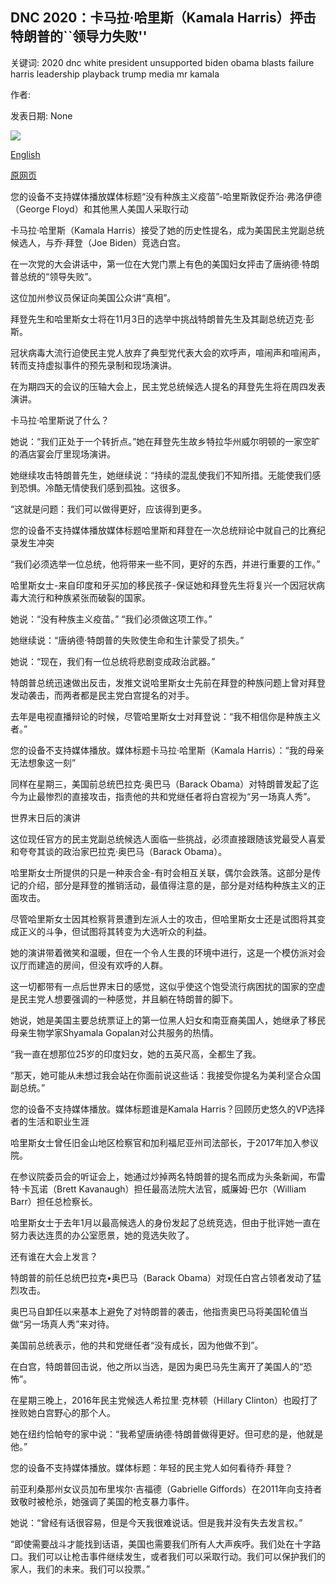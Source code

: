 ## DNC 2020：卡马拉·哈里斯（Kamala Harris）抨击特朗普的``领导力失败''

关键词: 2020 dnc white president unsupported biden obama blasts failure harris leadership playback trump media mr kamala

作者: 

发表日期: None

![](https://ichef.bbci.co.uk/images/ic/1024x576/p08p3wlj.jpg)

[English](DNC%202020%3A%20Kamala%20Harris%20blasts%20Trump%20%27failure%20of%20leadership%27.md)

[原网页](https://www.bbc.com/news/election-us-2020-53844799)

您的设备不支持媒体播放媒体标题“没有种族主义疫苗”-哈里斯敦促乔治·弗洛伊德（George Floyd）和其他黑人美国人采取行动

卡马拉·哈里斯（Kamala Harris）接受了她的历史性提名，成为美国民主党副总统候选人，与乔·拜登（Joe Biden）竞选白宫。

在一次党的大会讲话中，第一位在大党门票上有色的美国妇女抨击了唐纳德·特朗普总统的“领导失败”。

这位加州参议员保证向美国公众讲“真相”。

拜登先生和哈里斯女士将在11月3日的选举中挑战特朗普先生及其副总统迈克·彭斯。

冠状病毒大流行迫使民主党人放弃了典型党代表大会的欢呼声，喧闹声和喧闹声，转而支持虚拟事件的预先录制和现场演讲。

在为期四天的会议的压轴大会上，民主党总统候选人提名的拜登先生将在周四发表演讲。

卡马拉·哈里斯说了什么？

她说：“我们正处于一个转折点。”她在拜登先生故乡特拉华州威尔明顿的一家空旷的酒店宴会厅里现场演讲。

她继续攻击特朗普先生，她继续说：“持续的混乱使我们不知所措。无能使我们感到恐惧。冷酷无情使我们感到孤独。这很多。

“这就是问题：我们可以做得更好，应该得到更多。

您的设备不支持媒体播放媒体标题哈里斯和拜登在一次总统辩论中就自己的比赛纪录发生冲突

“我们必须选举一位总统，他将带来一些不同，更好的东西，并进行重要的工作。”

哈里斯女士-来自印度和牙买加的移民孩子-保证她和拜登先生将复兴一个因冠状病毒大流行和种族紧张而破裂的国家。

她说：“没有种族主义疫苗。” “我们必须做这项工作。”

她继续说：“唐纳德·特朗普的失败使生命和生计蒙受了损失。”

她说：“现在，我们有一位总统将悲剧变成政治武器。”

特朗普总统迅速做出反击，发推文说哈里斯女士先前在拜登的种族问题上曾对拜登发动袭击，而两者都是民主党白宫提名的对手。

去年是电视直播辩论的时候，尽管哈里斯女士对拜登说：“我不相信你是种族主义者。”

您的设备不支持媒体播放。媒体标题卡马拉·哈里斯（Kamala Harris）：“我的母亲无法想象这一刻”

同样在星期三，美国前总统巴拉克·奥巴马（Barack Obama）对特朗普发起了迄今为止最惨烈的直接攻击，指责他的共和党继任者将白宫视为“另一场真人秀”。

世界末日后的演讲

这位现任官方的民主党副总统候选人面临一些挑战，必须直接跟随该党最受人喜爱和夸夸其谈的政治家巴拉克·奥巴马（Barack Obama）。

哈里斯女士所提供的只是一种汞合金-有时会相互关联，偶尔会跌落。这部分是传记的介绍，部分是拜登的推销活动，最值得注意的是，部分是对结构种族主义的正面攻击。

尽管哈里斯女士因其检察背景遭到左派人士的攻击，但哈里斯女士还是试图将其变成正义的斗争，但试图将其转变为大选听众的利益。

她的演讲带着微笑和温暖，但在一个令人生畏的环境中进行，这是一个模仿派对会议厅而建造的房间，但没有欢呼的人群。

这一切都带有一点后世界末日的感觉，这似乎使这个饱受流行病困扰的国家的空虚是民主党人想要强调的一种感觉，并且躺在特朗普的脚下。

她说，她是美国主要总统票证上的第一位黑人妇女和南亚裔美国人，她继承了移民母亲生物学家Shyamala Gopalan对公共服务的热情。

“我一直在想那位25岁的印度妇女，她的五英尺高，全都生了我。

“那天，她可能从未想过我会站在你面前说这些话：我接受你提名为美利坚合众国副总统。”

您的设备不支持媒体播放。媒体标题谁是Kamala Harris？回顾历史悠久的VP选择者的生活和职业生涯

哈里斯女士曾任旧金山地区检察官和加利福尼亚州司法部长，于2017年加入参议院。

在参议院委员会的听证会上，她通过炒掉两名特朗普的提名而成为头条新闻，布雷特·卡瓦诺（Brett Kavanaugh）担任最高法院大法官，威廉姆·巴尔（William Barr）担任总检察长。

哈里斯女士于去年1月以最高候选人的身份发起了总统竞选，但由于批评她一直在努力表达连贯的办公室愿景，她的竞选失败了。

还有谁在大会上发言？

特朗普的前任总统巴拉克•奥巴马（Barack Obama）对现任白宫占领者发动了猛烈攻击。

奥巴马自卸任以来基本上避免了对特朗普的袭击，他指责奥巴马将美国轮值当做“另一场真人秀”来对待。

美国前总统表示，他的共和党继任者“没有成长，因为他做不到”。

在白宫，特朗普回击说，他之所以当选，是因为奥巴马先生离开了美国人的“恐怖”。

在星期三晚上，2016年民主党候选人希拉里·克林顿（Hillary Clinton）也殴打了挫败她白宫野心的那个人。

她在纽约恰帕夸的家中说：“我希望唐纳德·特朗普做得更好。但可悲的是，他就是他。”

您的设备不支持媒体播放。媒体标题：年轻的民主党人如何看待乔·拜登？

前亚利桑那州女议员加布里埃尔·吉福德（Gabrielle Giffords）在2011年向支持者致敬时被枪杀，她强调了美国的枪支暴力事件。

她说：“曾经有话很容易，但是今天我很难说话。但是我并没有失去发言权。”

“即使需要战斗才能找到话语，美国也需要我们所有人大声疾呼。我们处在十字路口。我们可以让枪击事件继续发生，或者我们可以采取行动。我们可以保护我们的家人，我们的未来。我们可以投票。”
